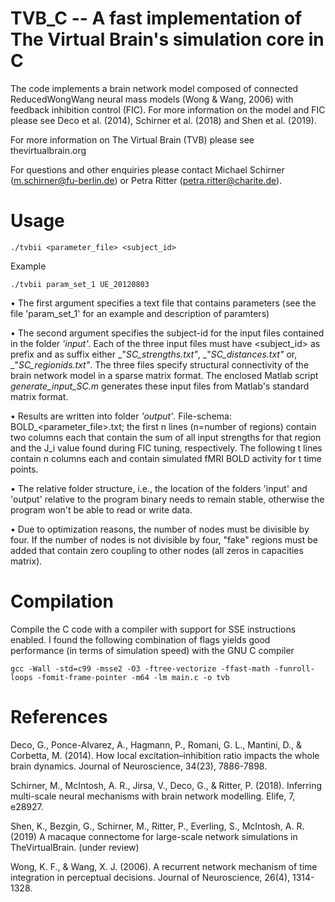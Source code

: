 # TVB_C -- A fast implementation of The Virtual Brain's simulation core in C

The code implements a brain network model composed of connected ReducedWongWang neural mass models (Wong & Wang, 2006) with feedback inhibition control (FIC). For more information on the model and FIC please see Deco et al. (2014), Schirner et al. (2018) and Shen et al. (2019).

For more information on The Virtual Brain (TVB) please see 
thevirtualbrain.org

For questions and other enquiries please contact 
Michael Schirner (m.schirner@fu-berlin.de) or 
Petra Ritter (petra.ritter@charite.de).

# Usage

```
./tvbii <parameter_file> <subject_id>
```

Example
```
./tvbii param_set_1 UE_20120803
```

• The first argument specifies a text file that contains parameters (see the file 'param_set_1' for an example and description of paramters)

• The second argument specifies the subject-id for the input files contained in the folder _'input'_. Each of the three input files must have <subject_id> as prefix and as suffix either _"_SC_strengths.txt"_, _"_SC_distances.txt"_ or, _"_SC_regionids.txt"_. The three files specify structural connectivity of the brain network model in a sparse matrix format. The enclosed Matlab script _generate_input_SC.m_ generates these input files from Matlab's standard matrix format.

• Results are written into folder _'output'_. File-schema: BOLD_<parameter_file>.txt; the first n lines (n=number of regions) contain two columns each that contain the sum of all input strengths for that region and the J_i value found during FIC tuning, respectively. The following t lines contain n columns each and contain simulated fMRI BOLD activity for t time points.

• The relative folder structure, i.e., the location of the folders 'input' and 'output' relative to the program binary needs to remain stable, otherwise the program won't be able to read or write data.

• Due to optimization reasons, the number of nodes must be divisible by four. If the number of nodes is not divisible by four, "fake" regions must be added that contain zero coupling to other nodes (all zeros in capacities matrix).
  
  
# Compilation
  
  Compile the C code with a compiler with support for SSE instructions enabled. I found the following combination of flags yields good performance (in terms of simulation speed) with the GNU C compiler

```
gcc -Wall -std=c99 -msse2 -O3 -ftree-vectorize -ffast-math -funroll-loops -fomit-frame-pointer -m64 -lm main.c -o tvb
```
  
# References
  
  Deco, G., Ponce-Alvarez, A., Hagmann, P., Romani, G. L., Mantini, D., & Corbetta, M. (2014). How local excitation–inhibition ratio impacts the whole brain dynamics. Journal of Neuroscience, 34(23), 7886-7898.
  
  Schirner, M., McIntosh, A. R., Jirsa, V., Deco, G., & Ritter, P. (2018). Inferring multi-scale neural mechanisms with brain network modelling. Elife, 7, e28927.
  
  Shen, K., Bezgin, G., Schirner, M., Ritter, P., Everling, S., McIntosh, A. R. (2019) A macaque connectome for large-scale network simulations in TheVirtualBrain. (under review)
  
  Wong, K. F., & Wang, X. J. (2006). A recurrent network mechanism of time integration in perceptual decisions. Journal of Neuroscience, 26(4), 1314-1328.
